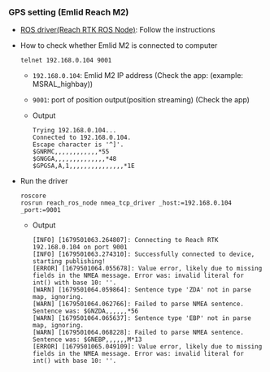 ### GPS setting (Emlid Reach M2)

* [ROS driver(Reach RTK ROS Node)](https://github.com/rpng/reach_ros_node): Follow the instructions

* How to check whether Emlid M2 is connected to computer
  ```
  telnet 192.168.0.104 9001
  ```
  
  * `192.168.0.104`: Emlid M2 IP address (Check the app: (example: MSRAL_highbay))
  * `9001`: port of position output(position streaming) (Check the app)

  * Output
  
    ```
    Trying 192.168.0.104...
    Connected to 192.168.0.104.
    Escape character is '^]'.
    $GNRMC,,,,,,,,,,,,*55
    $GNGGA,,,,,,,,,,,,,,*48
    $GPGSA,A,1,,,,,,,,,,,,,,,*1E
    ```
    
* Run the driver
  ```
  roscore
  rosrun reach_ros_node nmea_tcp_driver _host:=192.168.0.104 _port:=9001
  ```
  
  * Output
  
    ```
    [INFO] [1679501063.264807]: Connecting to Reach RTK 192.168.0.104 on port 9001
    [INFO] [1679501063.274310]: Successfully connected to device, starting publishing!
    [ERROR] [1679501064.055678]: Value error, likely due to missing fields in the NMEA message. Error was: invalid literal for int() with base 10: ''.
    [WARN] [1679501064.059864]: Sentence type 'ZDA' not in parse map, ignoring.
    [WARN] [1679501064.062766]: Failed to parse NMEA sentence. Sentence was: $GNZDA,,,,,,*56
    [WARN] [1679501064.065637]: Sentence type 'EBP' not in parse map, ignoring.
    [WARN] [1679501064.068228]: Failed to parse NMEA sentence. Sentence was: $GNEBP,,,,,,M*13
    [ERROR] [1679501065.049109]: Value error, likely due to missing fields in the NMEA message. Error was: invalid literal for int() with base 10: ''.
    ```
 
<!--
**0. Odometry sources to be fused**
* Wheel odometry: `/jackal_velocity_controller/odom` (type: `nav_msgs/Odometry`)
* Internal IMU data: `/imu/data` (type: `sensor_msgs/Imu`) 
* Visual-Inertial-Odometry(VIO) by [Realsense T265](https://github.com/IntelRealSense/realsense-ros#using-t265): `/camera/odom/sample` (type: `nav_msgs/Odometry`)


**1. TF setting between Jackal and T265** (Ref: [https://msadowski.github.io/Realsense-T265-First-Impressions/](
https://msadowski.github.io/Realsense-T265-First-Impressions/))
  <pre>
  roscd realsense2_camera/launch
  sudo gedit rs_t265.launch</pre>
  
  * Fix config: `<arg name="publish_odom_tf"  default="true"/>` → `<arg name="publish_odom_tf"  default="false"/>` 
  * Put a static TF transform: `<node pkg="tf2_ros" type="static_transform_publisher" name="base_to_camera_pose_frame" args="-0.22 0 0.30 3.1415926535897931 0 0 base_link camera_pose_frame" />` 
  
  <pre>
  roscd realsense2_camera/launch/includes/
  sudo gedit nodelet.launch.xml</pre>
  
  * `odom_frame_id`: change into `odom`
  
  
**2. `robot_localization.yaml` update**: To fuse VIO into the existing odometry `/odometry/filtered` (Ref: [https://github.com/IntelRealSense/realsense-ros/issues/2400](https://github.com/IntelRealSense/realsense-ros/issues/2400))
  <pre>
  roscd jackal_control/config
  sudo gedit rovbot_localization_t265.yaml</pre>

  * Fix configurations for each sensor
  ```
  #Configuation for robot odometry EKF
  #
  frequency: 50

  odom0: /jackal_velocity_controller/odom
  odom0_config: [false, false, false,
                 false, false, false,
                 true, true, true,
                 false, false, true,
                 false, false, false]
  odom0_differential: false

  imu0: /imu/data
  imu0_config: [false, false, false,
                true, true, true,
                false, false, false,
                true, true, true,
                false, false, false]
  imu0_differential: false

  # Add T265 odometry (VIO)
  odom1: /camera/odom/sample
  odom1_config: [false, false, true,
             false, false, false,
              false, false, false,
              false, false, true,
              false, false, false]
  odom1_differential: false

  odom_frame: odom
  base_link_frame: base_link
  world_frame: odom

  predict_to_current_time: true
  ```


**3. New roslaunch file (`~/catkin_ws/src/realsense-ros/realsense2_camera/launch/rs_t265_localizer.launch`)**: this launch file can activate the Realsense camera and fuse the VIO sensor information into the existing odometry information

  

**4. Run the launch file for odometry fusion & EKF localization update**
  <pre>
  roslaunch realsense2_camera rs_t265_localizer.launch</pre>
  
<br></br>
#### RESULT
**1. Rqt_graph**
<br></br>
<img src="https://user-images.githubusercontent.com/42059549/226077387-083d6749-cb8a-4ade-a4f2-1ddfb0b7e64c.png" alt="rqt_graph_ekf_localization_edited" width="400" />

**2. [Robot driving test](https://purdue0-my.sharepoint.com/:v:/g/personal/kim3686_purdue_edu/EZhB9CmXWBdKhuYYHdRuyNwBkB1wRhRyqMuNH8BLgIiEAQ?e=KYJOqz)**
-->
